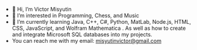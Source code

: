 - 👋 Hi, I’m Victor Misyutin
- 👀 I’m interested in Programming, Chess, and Music
- 🌱 I’m currently learning Java, C++, C#, Python, MatLab, Node.js, HTML, CSS, JavaScript, and Wolfram Mathematica . As well as how to create and integrate Microsoft SQL databases into my projects.
- You can reach me with my email: misyutinvictor@gmail.com

<!---
Supercow256/Supercow256 is a ✨ special ✨ repository because its `README.md` (this file) appears on your GitHub profile.
You can click the Preview link to take a look at your changes.
--->
